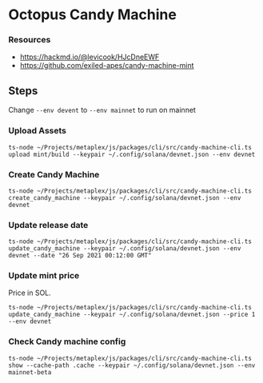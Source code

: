 # Octopus Candy Machine

### Resources

- https://hackmd.io/@levicook/HJcDneEWF
- https://github.com/exiled-apes/candy-machine-mint

## Steps

Change `--env devent` to `--env mainnet` to run on mainnet

### Upload Assets

```
ts-node ~/Projects/metaplex/js/packages/cli/src/candy-machine-cli.ts upload mint/build --keypair ~/.config/solana/devnet.json --env devnet
```

### Create Candy Machine

```
ts-node ~/Projects/metaplex/js/packages/cli/src/candy-machine-cli.ts create_candy_machine --keypair ~/.config/solana/devnet.json --env devnet
```

### Update release date

```
ts-node ~/Projects/metaplex/js/packages/cli/src/candy-machine-cli.ts update_candy_machine --keypair ~/.config/solana/devnet.json --env devnet --date "26 Sep 2021 00:12:00 GMT"
```

### Update mint price

Price in SOL.

```
ts-node ~/Projects/metaplex/js/packages/cli/src/candy-machine-cli.ts update_candy_machine --keypair ~/.config/solana/devnet.json --price 1 --env devnet
```

### Check Candy machine config

```
ts-node ~/Projects/metaplex/js/packages/cli/src/candy-machine-cli.ts show --cache-path .cache --keypair ~/.config/solana/devnet.json --env mainnet-beta
```
